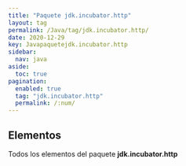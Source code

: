```yaml
---
title: "Paquete jdk.incubator.http"
layout: tag
permalink: /Java/tag/jdk.incubator.http/
date: 2020-12-29
key: Javapaquetejdk.incubator.http
sidebar: 
  nav: java
aside: 
  toc: true
pagination: 
  enabled: true
  tag: "jdk.incubator.http"
  permalink: /:num/
---
```


<h2>Elementos</h2>
Todos los elementos del paquete <strong>jdk.incubator.http</strong>
